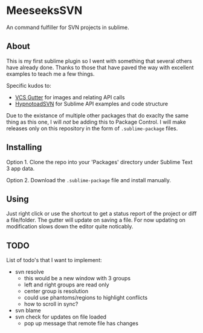 # MeeseeksSVN
An command fulfiller for SVN projects in sublime.

## About
This is my first sublime plugin so I went with something that several others have already done. Thanks to those that have paved the way with excellent examples to teach me a few things.

Specific kudos to:
* [VCS Gutter](https://github.com/bradsokol/VcsGutter/blob/master/vcs_gutter.py) for images and relating API calls
* [HypnotoadSVN](https://github.com/m-hall/HypnotoadSVN) for Sublime API examples and code structure

Due to the existance of multiple other packages that do exaclty the same thing as this one, I will *not* be adding this to Package Control. I will make releases only on this repository in the form of `.sublime-package` files.

## Installing
Option 1.
Clone the repo into your 'Packages' directory under Sublime Text 3 app data.

Option 2.
Download the `.sublime-package` file and install manually.

## Using
Just right click or use the shortcut to get a status report of the project or diff a file/folder. The gutter will update on saving a file. For now updating on modification slows down the editor quite noticably.

## TODO
List of todo's that I want to implement:
* svn resolve
    * this would be a new window with 3 groups
    * left and right groups are read only
    * center group is resolution
    * could use phantoms/regions to highlight conflicts
    * how to scroll in sync?
* svn blame
* svn check for updates on file loaded
    * pop up message that remote file has changes
